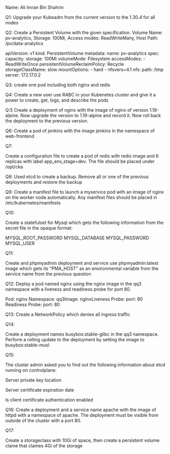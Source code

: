 Name: Ali Imran Bin Shahrin

Q1:
Upgrade your Kubeadm from the current version to the 1.30.4 for all nodes

Q2:
Create a Persistent Volume with the given specification.
Volume Name: pv-analytics, Storage: 100Mi, Access modes: ReadWriteMany, Host Path: /pv/data-analytics

apiVersion: v1
kind: PersistentVolume
metadata:
  name: pv-analytics
spec:
  capacity:
    storage: 100Mi
  volumeMode: Filesystem
  accessModes:
    - ReadWriteOnce
  persistentVolumeReclaimPolicy: Recycle
  storageClassName: slow
  mountOptions:
    - hard
    - nfsvers=4.1
  nfs:
    path: /tmp
    server: 172.17.0.2

Q3:
create one pod including both nginx and redis

Q4:
Create a new user use RABC in your Kubenetes cluster and give it a power to create, get, logs, and describe the pods

Q:5
Create a deployment of nginx with the image of nginx of version 1.18-alpine. Now upgrade the version to 1.19-alpine and record it. Now roll back the deployment to the previous version.


Q6:
Create a pod of jenkins with the image jenkins in the namespace of web-frontend


Q7:

Create a configuration file to create a pod of redis with redis image and 6 replicas with label app_env_stage=dev. The file should be placed under /opt/cka

Q8:
Used etcd to create a backup. Remove all or one of the previous deployments and restore the backup



Q9:
Create a manifest file to launch a myservice pod with an image of nginx on the worker node automatically. Any manifest files should be placed in /etc/kubernetes/manifests



Q10:

Create a statefulset for Mysql which gets the following information from the secret file in the opaque format:

MYSQL_ROOT_PASSWORD
MYSQL_DATABASE
MYSQL_PASSWORD
MYSQL_USER


Q11:

Create and phpmyadmin deployment and service use phpmyadmin:latest image which gets its "PMA_HOST" as an environmental variable from the service name from the previous question 


Q12:
Deploy a pod named nginx using the nginx image in the qq3 namespace with a liveness and readiness probe for port 80.

Pod: nginx Namespace: qq3Image: nginxLiveness Probe: port: 80 Readiness Probe: port: 80

Q13:
Create a NetworkPolicy which denies all ingress traffic

Q14:

Create a deployment names  busybox:stable-glibc in the qq3 namespace. Perform a rolling update to the deployment by setting the image to busybox:stable-musl

Q15:

The cluster admin asked you to find out the following information about etcd running on controlplane:

Server private key location

Server certificate expiration date

Is client certificate authentication enabled

Q16:
Create a deployment and a service name apache with the image of httpd with a namespace of apache. The deployment must be visible from outside of the cluster with a port 80.


Q17:

Create a storageclass with 10Gi of space, then create a persistent volume clame that clames 4Gi of the storage



